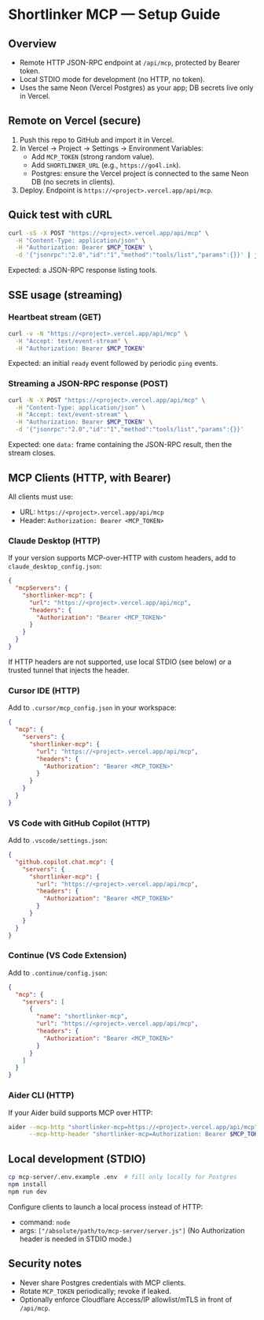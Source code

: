 # Shortlinker MCP — Setup Guide

## Overview
- Remote HTTP JSON-RPC endpoint at `/api/mcp`, protected by Bearer token.
- Local STDIO mode for development (no HTTP, no token).
- Uses the same Neon (Vercel Postgres) as your app; DB secrets live only in Vercel.

## Remote on Vercel (secure)
1. Push this repo to GitHub and import it in Vercel.
2. In Vercel → Project → Settings → Environment Variables:
   - Add `MCP_TOKEN` (strong random value).
   - Add `SHORTLINKER_URL` (e.g., `https://go4l.ink`).
   - Postgres: ensure the Vercel project is connected to the same Neon DB (no secrets in clients).
3. Deploy. Endpoint is `https://<project>.vercel.app/api/mcp`.

## Quick test with cURL
```bash
curl -sS -X POST "https://<project>.vercel.app/api/mcp" \
  -H "Content-Type: application/json" \
  -H "Authorization: Bearer $MCP_TOKEN" \
  -d '{"jsonrpc":"2.0","id":"1","method":"tools/list","params":{}}' | jq .
```
Expected: a JSON-RPC response listing tools.

## SSE usage (streaming)

### Heartbeat stream (GET)
```bash
curl -v -N "https://<project>.vercel.app/api/mcp" \
  -H "Accept: text/event-stream" \
  -H "Authorization: Bearer $MCP_TOKEN"
```
Expected: an initial `ready` event followed by periodic `ping` events.

### Streaming a JSON-RPC response (POST)
```bash
curl -N -X POST "https://<project>.vercel.app/api/mcp" \
  -H "Content-Type: application/json" \
  -H "Accept: text/event-stream" \
  -H "Authorization: Bearer $MCP_TOKEN" \
  -d '{"jsonrpc":"2.0","id":"1","method":"tools/list","params":{}}'
```
Expected: one `data:` frame containing the JSON-RPC result, then the stream closes.

## MCP Clients (HTTP, with Bearer)
All clients must use:
- URL: `https://<project>.vercel.app/api/mcp`
- Header: `Authorization: Bearer <MCP_TOKEN>`

### Claude Desktop (HTTP)
If your version supports MCP-over-HTTP with custom headers, add to `claude_desktop_config.json`:
```json
{
  "mcpServers": {
    "shortlinker-mcp": {
      "url": "https://<project>.vercel.app/api/mcp",
      "headers": {
        "Authorization": "Bearer <MCP_TOKEN>"
      }
    }
  }
}
```
If HTTP headers are not supported, use local STDIO (see below) or a trusted tunnel that injects the header.

### Cursor IDE (HTTP)
Add to `.cursor/mcp_config.json` in your workspace:
```json
{
  "mcp": {
    "servers": {
      "shortlinker-mcp": {
        "url": "https://<project>.vercel.app/api/mcp",
        "headers": {
          "Authorization": "Bearer <MCP_TOKEN>"
        }
      }
    }
  }
}
```

### VS Code with GitHub Copilot (HTTP)
Add to `.vscode/settings.json`:
```json
{
  "github.copilot.chat.mcp": {
    "servers": {
      "shortlinker-mcp": {
        "url": "https://<project>.vercel.app/api/mcp",
        "headers": {
          "Authorization": "Bearer <MCP_TOKEN>"
        }
      }
    }
  }
}
```

### Continue (VS Code Extension)
Add to `.continue/config.json`:
```json
{
  "mcp": {
    "servers": [
      {
        "name": "shortlinker-mcp",
        "url": "https://<project>.vercel.app/api/mcp",
        "headers": {
          "Authorization": "Bearer <MCP_TOKEN>"
        }
      }
    ]
  }
}
```

### Aider CLI (HTTP)
If your Aider build supports MCP over HTTP:
```bash
aider --mcp-http "shortlinker-mcp=https://<project>.vercel.app/api/mcp" \
      --mcp-http-header "shortlinker-mcp=Authorization: Bearer $MCP_TOKEN"
```

## Local development (STDIO)
```bash
cp mcp-server/.env.example .env  # fill only locally for Postgres
npm install
npm run dev
```
Configure clients to launch a local process instead of HTTP:
- command: `node`
- args: `["/absolute/path/to/mcp-server/server.js"]`
(No Authorization header is needed in STDIO mode.)

## Security notes
- Never share Postgres credentials with MCP clients.
- Rotate `MCP_TOKEN` periodically; revoke if leaked.
- Optionally enforce Cloudflare Access/IP allowlist/mTLS in front of `/api/mcp`.
